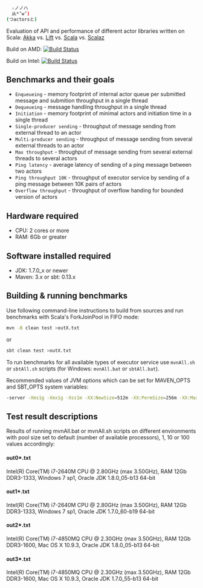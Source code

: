 ```sh
  ☆ノノハ
  从*’w’)
(つactorsと)
```

Evaluation of API and performance of different actor libraries written on Scala:
[Akka](https://github.com/akka/akka/blob/master/akka-actor/src/main/scala/akka/actor/Actor.scala) vs.
[Lift](https://github.com/lift/framework/blob/master/core/actor/src/main/scala/net/liftweb/actor/LiftActor.scala) vs.
[Scala](https://github.com/scala/scala/blob/master/src/actors/scala/actors/Actor.scala) vs.
[Scalaz](https://github.com/scalaz/scalaz/blob/master/core/src/main/scala/scalaz/concurrent/Actor.scala)

Build on AMD: [![Build Status](https://secure.travis-ci.org/plokhotnyuk/actors.png)](http://travis-ci.org/plokhotnyuk/actors)

Build on Intel: [![Build Status](https://api.shippable.com/projects/5412f48d814f6b1f6a9fb1f1/badge?branchName=master)](https://app.shippable.com/projects/5412f48d814f6b1f6a9fb1f1)

## Benchmarks and their goals
* `Enqueueing` - memory footprint of internal actor queue per submitted message and submition throughput in a single thread
* `Dequeueing` - message handling throughput in a single thread
* `Initiation` - memory footprint of minimal actors and initiation time in a single thread
* `Single-producer sending` - throughput of message sending from external thread to an actor
* `Multi-producer sending` - throughput of message sending from several external threads to an actor
* `Max throughput` - throughput of message sending from several external threads to several actors
* `Ping latency` - average latency of sending of a ping message between two actors
* `Ping throughput 10K` - throughput of executor service by sending of a ping message between 10K pairs of actors
* `Overflow throughput` - throughput of overflow handing for bounded version of actors

## Hardware required
- CPU: 2 cores or more
- RAM: 6Gb or greater

## Software installed required
- JDK: 1.7.0_x or newer
- Maven: 3.x or sbt: 0.13.x

## Building & running benchmarks
Use following command-line instructions to build from sources and run benchmarks with Scala's ForkJoinPool in FIFO mode:
```sh
mvn -B clean test >outX.txt
```
or
```sh
sbt clean test >outX.txt
```

To run benchmarks for all available types of executor service use `mvnAll.sh` or `sbtAll.sh` scripts (for Windows: `mvnAll.bat` or `sbtAll.bat`).

Recommended values of JVM options which can be set for MAVEN_OPTS and SBT_OPTS system variables:

```sh
-server -Xms1g -Xmx1g -Xss1m -XX:NewSize=512m -XX:PermSize=256m -XX:MaxPermSize=256m -XX:+TieredCompilation -XX:+UseG1GC -XX:+UseNUMA -XX:+UseCondCardMark -XX:-UseBiasedLocking -XX:+AlwaysPreTouch
```

## Test result descriptions
Results of running mvnAll.bat or mvnAll.sh scripts on different environments with
pool size set to default (number of available processors), 1, 10 or 100 values accordingly:

#### out0*.txt
Intel(R) Core(TM) i7-2640M CPU @ 2.80GHz (max 3.50GHz), RAM 12Gb DDR3-1333, Windows 7 sp1, Oracle JDK 1.8.0_05-b13 64-bit

#### out1*.txt
Intel(R) Core(TM) i7-2640M CPU @ 2.80GHz (max 3.50GHz), RAM 12Gb DDR3-1333, Windows 7 sp1, Oracle JDK 1.7.0_60-b19 64-bit

#### out2*.txt
Intel(R) Core(TM) i7-4850MQ CPU @ 2.30GHz (max 3.50GHz), RAM 12Gb DDR3-1600, Mac OS X 10.9.3, Oracle JDK 1.8.0_05-b13 64-bit

#### out3*.txt
Intel(R) Core(TM) i7-4850MQ CPU @ 2.30GHz (max 3.50GHz), RAM 12Gb DDR3-1600, Mac OS X 10.9.3, Oracle JDK 1.7.0_55-b13 64-bit
